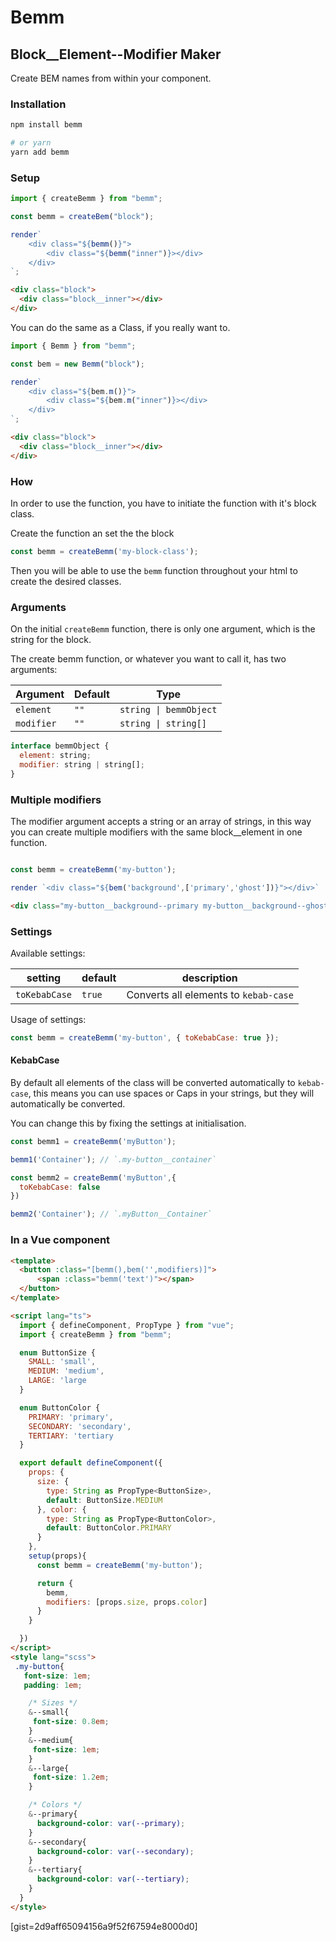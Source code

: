 # Bemm

## Block__Element--Modifier Maker

Create BEM names from within your component.

### Installation

```bash
npm install bemm

# or yarn
yarn add bemm
```

### Setup

```js
import { createBemm } from "bemm";

const bemm = createBem("block");

render`
    <div class="${bemm()}">
        <div class="${bemm("inner")}></div>
    </div>
`;
```

```html
<div class="block">
  <div class="block__inner"></div>
</div>
```

You can do the same as a Class, if you really want to.

```js
import { Bemm } from "bemm";

const bem = new Bemm("block");

render`
    <div class="${bem.m()}">
        <div class="${bem.m("inner")}></div>
    </div>
`;
```

```html
<div class="block">
  <div class="block__inner"></div>
</div>
```

### How

In order to use the function, you have to initiate the function with it's block class.

Create the function an set the the block

```js
const bemm = createBemm('my-block-class');
```

Then you will be able to use the `bemm` function throughout your html to create the desired classes.

### Arguments

On the initial `createBemm` function, there is only one argument, which is the
string for the block.

The create bemm function, or whatever you want to call it, has two arguments:

| Argument   | Default | Type                   |
| ---------- | ------- | ---------------------- |
| `element`  | `""`    | `string \| bemmObject` |
| `modifier` | `""`    | `string \| string[]`   |


```js
interface bemmObject {
  element: string;
  modifier: string | string[];
}
```


### Multiple modifiers

The modifier argument accepts a string or an array of strings, in this way you can create multiple modifiers with the same block__element in one function. 

```js

const bemm = createBemm('my-button');

render `<div class="${bem('background',['primary','ghost'])}"></div>`

```

```html
<div class="my-button__background--primary my-button__background--ghost"></div>
```


### Settings

Available settings:

| setting       | default | description                           |
| ------------- | ------- | ------------------------------------- |
| `toKebabCase` | `true`  | Converts all elements to `kebab-case` |

Usage of settings:

```js
const bemm = createBemm('my-button', { toKebabCase: true });
```

#### KebabCase

By default all elements of the class will be converted automatically to `kebab-case`, this means you can use spaces or Caps in your strings, but they will automatically be converted. 

You can change this by fixing the settings at initialisation.

```js
const bemm1 = createBemm('myButton');

bemm1('Container'); // `.my-button__container`

const bemm2 = createBemm('myButton',{
  toKebabCase: false
})

bemm2('Container'); // `.myButton__Container`
```

### In a Vue component


```html
<template>
  <button :class="[bemm(),bem('',modifiers)]">
      <span :class="bemm('text')"></span>
  </button>
</template>

<script lang="ts">
  import { defineComponent, PropType } from "vue";
  import { createBemm } from "bemm";

  enum ButtonSize {
    SMALL: 'small',
    MEDIUM: 'medium',
    LARGE: 'large
  }

  enum ButtonColor {
    PRIMARY: 'primary',
    SECONDARY: 'secondary',
    TERTIARY: 'tertiary
  }

  export default defineComponent({
    props: {
      size: {
        type: String as PropType<ButtonSize>,
        default: ButtonSize.MEDIUM
      }, color: {
        type: String as PropType<ButtonColor>,
        default: ButtonColor.PRIMARY
      }
    },
    setup(props){
      const bemm = createBemm('my-button');

      return {
        bemm,
        modifiers: [props.size, props.color]
      }
    }

  })
</script>
<style lang="scss">
 .my-button{
   font-size: 1em;
   padding: 1em;

    /* Sizes */
    &--small{
     font-size: 0.8em;
    }
    &--medium{
     font-size: 1em;
    }
    &--large{
     font-size: 1.2em;
    }

    /* Colors */
    &--primary{
      background-color: var(--primary);
    }
    &--secondary{
      background-color: var(--secondary);
    }
    &--tertiary{
      background-color: var(--tertiary);
    }
  }
</style>
```

[gist=2d9aff65094156a9f52f67594e8000d0]